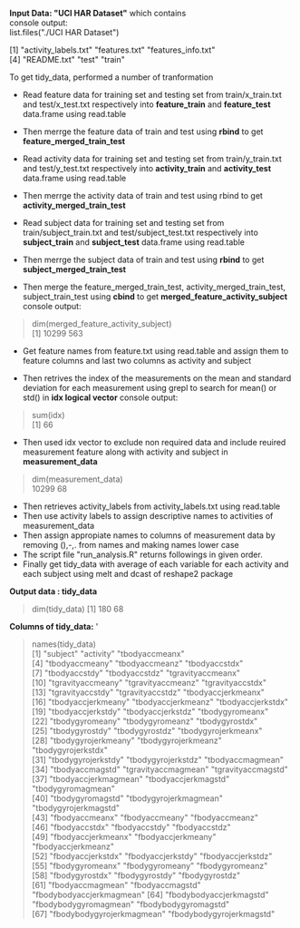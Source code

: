 
**Input Data: "UCI HAR Dataset"** which contains    
console output:   
list.files("./UCI HAR Dataset")   

[1] "activity_labels.txt" "features.txt"  	"features_info.txt"    
[4] "README.txt"		  "test"			"train"

To get tidy_data, performed a number of tranformation
* Read feature data for training set  and testing set from train/x_train.txt and test/x_test.txt respectively into **feature_train** and **feature_test** data.frame using read.table
* Then merrge the feature data of train and test using **rbind** to get **feature_merged_train_test**
* Read activity data for training set  and testing set from train/y_train.txt and test/y_test.txt respectively into **activity_train** and **activity_test** data.frame using read.table
* Then merrge the activity data of train and test using rbind to get **activity_merged_train_test**

* Read subject data for training set  and testing set from train/subject_train.txt and test/subject_test.txt respectively into **subject_train** and **subject_test** data.frame using read.table
* Then merrge the subject data of train and test using **rbind** to get **subject_merged_train_test**

* Then merge the feature_merged_train_test, activity_merged_train_test, subject_train_test using **cbind**  to get **merged_feature_activity_subject**
console output:
>dim(merged_feature_activity_subject)  
[1] 10299 563
* Get feature  names  from feature.txt using read.table and assign them to feature columns and last two columns as activity and subject

* Then retrives the index of  the measurements on the mean and standard deviation for each measurement using grepl to search for mean() or std() in **idx logical vector**
console output:
>sum(idx)  
[1] 66

* Then used idx vector to exclude non required data  and include reuired measurement feature along with activity and subject in **measurement_data**
>dim(measurement_data)  
 10299  68
* Then retrieves activity_labels from activity_labels.txt using read.table  
* Then use activity labels to assign descriptive names to activities of measurement_data
* Then assign appropiate names to columns of measurement data by removing (),-,. from names and making names lower case 
* The script file "run_analysis.R" returns followings in given order.
* Finally  get tidy_data with average of each variable for each activity and each subject using melt and dcast of reshape2 package

**Output data : tidy_data**   
> dim(tidy_data)
[1] 180 68

**Columns of tidy_data:** '
>names(tidy_data)    
 [1] "subject"                  "activity"                 "tbodyaccmeanx"           
 [4] "tbodyaccmeany"            "tbodyaccmeanz"            "tbodyaccstdx"            
 [7] "tbodyaccstdy"             "tbodyaccstdz"             "tgravityaccmeanx"        
[10] "tgravityaccmeany"         "tgravityaccmeanz"         "tgravityaccstdx"         
[13] "tgravityaccstdy"          "tgravityaccstdz"          "tbodyaccjerkmeanx"       
[16] "tbodyaccjerkmeany"        "tbodyaccjerkmeanz"        "tbodyaccjerkstdx"        
[19] "tbodyaccjerkstdy"         "tbodyaccjerkstdz"         "tbodygyromeanx"          
[22] "tbodygyromeany"           "tbodygyromeanz"           "tbodygyrostdx"           
[25] "tbodygyrostdy"            "tbodygyrostdz"            "tbodygyrojerkmeanx"      
[28] "tbodygyrojerkmeany"       "tbodygyrojerkmeanz"       "tbodygyrojerkstdx"       
[31] "tbodygyrojerkstdy"        "tbodygyrojerkstdz"        "tbodyaccmagmean"         
[34] "tbodyaccmagstd"           "tgravityaccmagmean"       "tgravityaccmagstd"       
[37] "tbodyaccjerkmagmean"      "tbodyaccjerkmagstd"       "tbodygyromagmean"        
[40] "tbodygyromagstd"          "tbodygyrojerkmagmean"     "tbodygyrojerkmagstd"     
[43] "fbodyaccmeanx"            "fbodyaccmeany"            "fbodyaccmeanz"           
[46] "fbodyaccstdx"             "fbodyaccstdy"             "fbodyaccstdz"            
[49] "fbodyaccjerkmeanx"        "fbodyaccjerkmeany"        "fbodyaccjerkmeanz"       
[52] "fbodyaccjerkstdx"         "fbodyaccjerkstdy"         "fbodyaccjerkstdz"        
[55] "fbodygyromeanx"           "fbodygyromeany"           "fbodygyromeanz"          
[58] "fbodygyrostdx"            "fbodygyrostdy"            "fbodygyrostdz"           
[61] "fbodyaccmagmean"          "fbodyaccmagstd"           "fbodybodyaccjerkmagmean" 
[64] "fbodybodyaccjerkmagstd"   "fbodybodygyromagmean"     "fbodybodygyromagstd"     
[67] "fbodybodygyrojerkmagmean" "fbodybodygyrojerkmagstd" 

